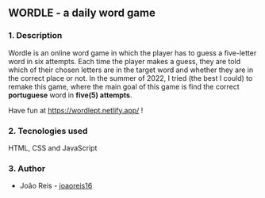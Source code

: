 ## WORDLE - a daily word game


###
### 1. Description

Wordle is an online word game in which the player has to guess a five-letter word in six attempts. Each time the player makes a guess, they are told which of their chosen letters are in the target word and whether they are in the correct place or not.
In the summer of 2022, I tried (the best I could) to remake this game, where the main goal of this game is find the correct **portuguese** word in **five(5) attempts**. 

Have fun at https://wordlept.netlify.app/ !


###
### 2. Tecnologies used

HTML, CSS and JavaScript


###
### 3. Author

* João Reis - [joaoreis16](https://github.com/joaoreis16)
